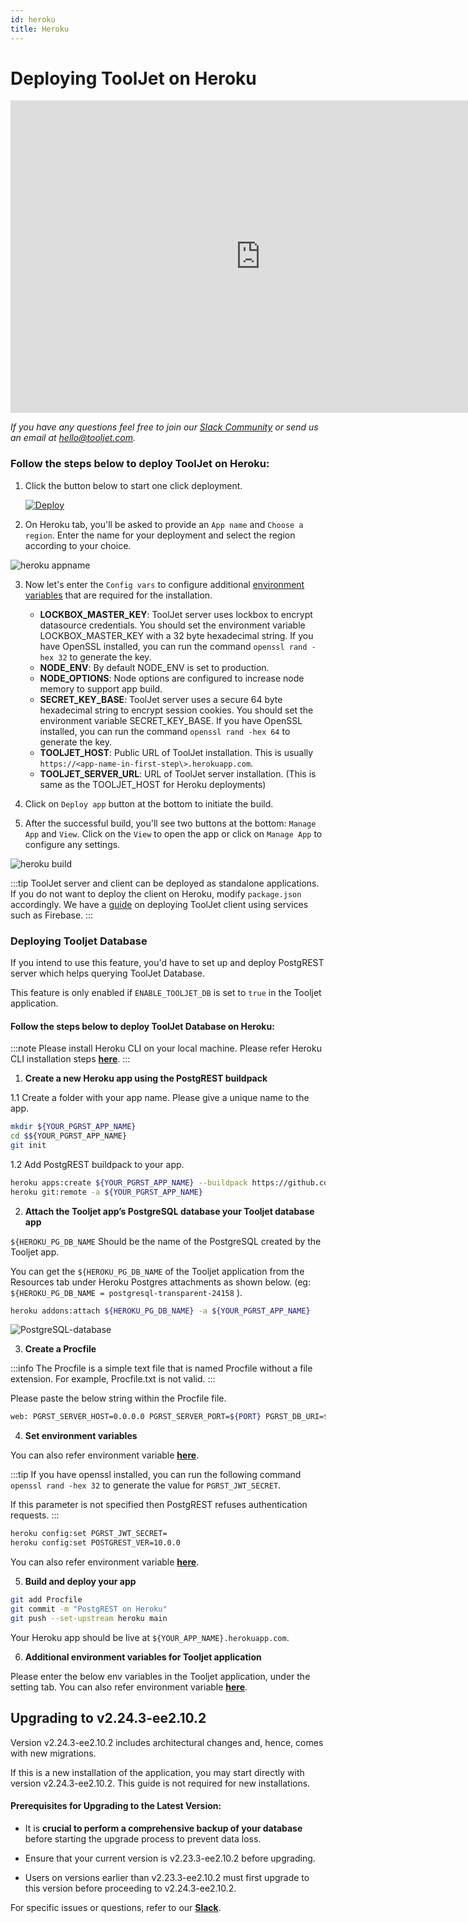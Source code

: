```yaml
---
id: heroku
title: Heroku
---
```


# Deploying ToolJet on Heroku

<iframe width="800" height="500" src="https://www.youtube.com/embed/ApDtwE1OXY0" frameborder="0" allowfullscreen width="100%"></iframe>

*If you have any questions feel free to join our [Slack Community](https://tooljet.com/slack) or send us an email at hello@tooljet.com.*


### Follow the steps below to deploy ToolJet on Heroku:

1. Click the button below to start one click deployment.  
   <div style={{textAlign: 'center'}}>

   [![Deploy](https://www.herokucdn.com/deploy/button.svg)](https://heroku.com/deploy?template=https://github.com/tooljet/tooljet/tree/main)

   </div>

2. On Heroku tab, you'll be asked to provide an `App name` and `Choose a region`. Enter the name for your deployment and select the region according to your choice.

<div style={{textAlign: 'center'}}>

 <img className="screenshot-full" src="/img/setup/heroku/appname.png" alt="heroku appname" />
 
</div>

3. Now let's enter the `Config vars` to configure additional [environment variables](/docs/setup/env-vars) that are required for the installation.
   - **LOCKBOX_MASTER_KEY**: ToolJet server uses lockbox to encrypt datasource credentials. You should set the environment variable LOCKBOX_MASTER_KEY with a 32 byte hexadecimal string. If you have OpenSSL installed, you can run the command `openssl rand -hex 32` to generate the key.
   - **NODE_ENV**: By default NODE_ENV is set to production. 
   - **NODE_OPTIONS**: Node options are configured to increase node memory to support app build.
   - **SECRET_KEY_BASE**: ToolJet server uses a secure 64 byte hexadecimal string to encrypt session cookies. You should set the environment variable SECRET_KEY_BASE. If you have OpenSSL installed, you can run the command `openssl rand -hex 64` to generate the key.
   - **TOOLJET_HOST**: Public URL of ToolJet installation. This is usually `https://<app-name-in-first-step\>.herokuapp.com`.
   - **TOOLJET_SERVER_URL**: URL of ToolJet server installation. (This is same as the TOOLJET_HOST for Heroku deployments)


4. Click on `Deploy app` button at the bottom to initiate the build.

5. After the successful build, you'll see two buttons at the bottom: `Manage App` and `View`. Click on the `View` to open the app or click on `Manage App` to configure any settings.

<div style={{textAlign: 'center'}}>

<img className="screenshot-full" src="/img/setup/heroku/build.png" alt="heroku build" />

</div>


:::tip
ToolJet server and client can be deployed as standalone applications. If you do not want to deploy the client on Heroku, modify `package.json` accordingly. We have a [guide](/docs/setup/client) on deploying ToolJet client using services such as Firebase.
:::



### Deploying Tooljet Database

If you intend to use this feature, you'd have to set up and deploy PostgREST server which helps querying ToolJet Database.

This feature is only enabled if `ENABLE_TOOLJET_DB` is set to `true` in the Tooljet application.

#### Follow the steps below to deploy ToolJet Database on Heroku:

:::note
Please install Heroku CLI on your local machine. Please refer Heroku CLI installation steps [**here**](https://devcenter.heroku.com/articles/heroku-cli). 
:::

1. **Create a new Heroku app using the PostgREST buildpack**

 1.1 Create a folder with your app name. Please give a unique name to the app.  

  ```bash
  mkdir ${YOUR_PGRST_APP_NAME}
  cd $${YOUR_PGRST_APP_NAME}
  git init
  ```

  1.2 Add PostgREST buildpack to your app. 
  
  ```bash
  heroku apps:create ${YOUR_PGRST_APP_NAME} --buildpack https://github.com/PostgREST/postgrest-heroku.git
  heroku git:remote -a ${YOUR_PGRST_APP_NAME}
  ```

2. **Attach the Tooljet app’s PostgreSQL database your Tooljet database app**

  `${HEROKU_PG_DB_NAME` Should be the name of the PostgreSQL created by the Tooljet app. 

  You can get the `${HEROKU_PG_DB_NAME` of the Tooljet application from the Resources tab under Heroku Postgres attachments as shown below. (eg: `${HEROKU_PG_DB_NAME = postgresql-transparent-24158` ). 

  ```bash
  heroku addons:attach ${HEROKU_PG_DB_NAME} -a ${YOUR_PGRST_APP_NAME}
  ```

  <div style={{textAlign: 'center'}}>
  <img className="screenshot-full" src="/img/heroku/PostgreSQL-database.png" alt="PostgreSQL-database" />
  </div>


3. **Create a Procfile**

  :::info
  The Procfile is a simple text file that is named Procfile without a file extension. For example, Procfile.txt is not valid.
  :::

  Please paste the below string within the Procfile file.

  ```bash
  web: PGRST_SERVER_HOST=0.0.0.0 PGRST_SERVER_PORT=${PORT} PGRST_DB_URI=${PGRST_DB_URI:-${DATABASE_URL}} ./postgrest-${POSTGREST_VER}
  ```


4. **Set environment variables**

  You can also refer environment variable [**here**](/docs/setup/env-vars#tooljet-database).

  :::tip
  If you have openssl installed, you can run the following command `openssl rand -hex 32` to generate the value for `PGRST_JWT_SECRET`.

  If this parameter is not specified then PostgREST refuses authentication requests.
  :::

  ```bash
  heroku config:set PGRST_JWT_SECRET=
  heroku config:set POSTGREST_VER=10.0.0 
  ```

  You can also refer environment variable [**here**](/docs/setup/env-vars#tooljet-database).  


5. **Build and deploy your app**

  ```bash
  git add Procfile
  git commit -m "PostgREST on Heroku"
  git push --set-upstream heroku main
  ```

  Your Heroku app should be live at `${YOUR_APP_NAME}.herokuapp.com`. 


6. **Additional environment variables for Tooljet application**


  Please enter the below env variables in the Tooljet application, under the setting tab. You can also refer environment variable [**here**](/docs/setup/env-vars#tooljet-database).

## Upgrading to v2.24.3-ee2.10.2

Version v2.24.3-ee2.10.2 includes architectural changes and, hence, comes with new migrations.

If this is a new installation of the application, you may start directly with version v2.24.3-ee2.10.2. This guide is not required for new installations.

#### Prerequisites for Upgrading to the Latest Version:

- It is **crucial to perform a comprehensive backup of your database** before starting the upgrade process to prevent data loss.

- Ensure that your current version is v2.23.3-ee2.10.2 before upgrading. 

- Users on versions earlier than v2.23.3-ee2.10.2 must first upgrade to this version before proceeding to v2.24.3-ee2.10.2.

For specific issues or questions, refer to our **[Slack](https://tooljet.slack.com/join/shared_invite/zt-25438diev-mJ6LIZpJevG0LXCEcL0NhQ#)**.